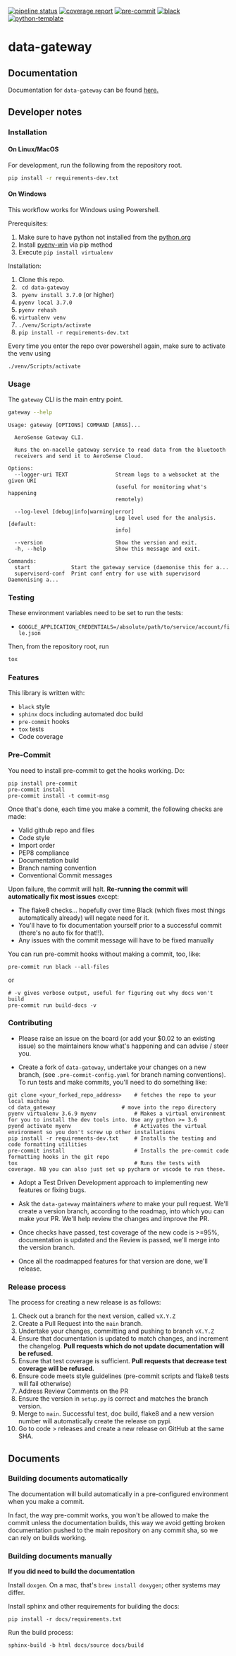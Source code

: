 
[![pipeline status](https://gitlab.com/windenergie-hsr/aerosense/digital-twin/data-gateway/badges/main/pipeline.svg)](https://gitlab.com/windenergie-hsr/aerosense/digital-twin/data-gateway/-/commits/main)
[![coverage report](https://gitlab.com/windenergie-hsr/aerosense/digital-twin/data-gateway/badges/main/coverage.svg)](https://gitlab.com/windenergie-hsr/aerosense/digital-twin/data-gateway/-/commits/main)
[![pre-commit](https://img.shields.io/badge/pre--commit-enabled-brightgreen?logo=pre-commit&logoColor=white)](https://github.com/pre-commit/pre-commit)
[![black](https://img.shields.io/badge/code%20style-black-000000.svg)](https://github.com/ambv/black)
[![python-template](https://img.shields.io/badge/template-python--library-blue)](https://github.com/thclark/python-library-template)


# data-gateway

## Documentation
Documentation for `data-gateway` can be found [here.](https://windenergie-hsr.gitlab.io/aerosense/digital-twin/data-gateway)

## Developer notes

### Installation

#### On Linux/MacOS
For development, run the following from the repository root.
```bash
pip install -r requirements-dev.txt
```

#### On Windows
This workflow works for Windows using Powershell.

Prerequisites:
1. Make sure to have python not installed from the [python.org](https://www.python.org/)
2. Install [pyenv-win](https://github.com/pyenv-win/pyenv-win) via pip method
3. Execute ```pip install virtualenv```

Installation:
1. Clone this repo.
2. ``` cd data-gateway```
2. ``` pyenv install 3.7.0``` (or higher)
3. ``` pyenv local 3.7.0 ```
4. ``` pyenv rehash ```
5. ``` virtualenv venv ```
6. ``` ./venv/Scripts/activate ```
7. ``` pip install -r requirements-dev.txt ```

Every time you enter the repo over powershell again, make sure to activate the venv using
```
./venv/Scripts/activate
```

### Usage
The `gateway` CLI is the main entry point.
```bash
gateway --help
```

```
Usage: gateway [OPTIONS] COMMAND [ARGS]...

  AeroSense Gateway CLI.

  Runs the on-nacelle gateway service to read data from the bluetooth
  receivers and send it to AeroSense Cloud.

Options:
  --logger-uri TEXT               Stream logs to a websocket at the given URI
                                  (useful for monitoring what's happening
                                  remotely)

  --log-level [debug|info|warning|error]
                                  Log level used for the analysis.  [default:
                                  info]

  --version                       Show the version and exit.
  -h, --help                      Show this message and exit.

Commands:
  start             Start the gateway service (daemonise this for a...
  supervisord-conf  Print conf entry for use with supervisord Daemonising a...

```

### Testing
These environment variables need to be set to run the tests:
* `GOOGLE_APPLICATION_CREDENTIALS=/absolute/path/to/service/account/file.json`

Then, from the repository root, run
```bash
tox
```

### Features

This library is written with:

 - `black` style
 - `sphinx` docs including automated doc build
 - `pre-commit` hooks
 - `tox` tests
 - Code coverage

### Pre-Commit

You need to install pre-commit to get the hooks working. Do:
```
pip install pre-commit
pre-commit install
pre-commit install -t commit-msg
```

Once that's done, each time you make a commit, the following checks are made:

- Valid github repo and files
- Code style
- Import order
- PEP8 compliance
- Documentation build
- Branch naming convention
- Conventional Commit messages

Upon failure, the commit will halt. **Re-running the commit will automatically fix most issues** except:

- The flake8 checks... hopefully over time Black (which fixes most things automatically already) will negate need for it.
- You'll have to fix documentation yourself prior to a successful commit (there's no auto fix for that!!).
- Any issues with the commit message will have to be fixed manually

You can run pre-commit hooks without making a commit, too, like:
```
pre-commit run black --all-files
```
or
```
# -v gives verbose output, useful for figuring out why docs won't build
pre-commit run build-docs -v
```


### Contributing

- Please raise an issue on the board (or add your $0.02 to an existing issue) so the maintainers know
what's happening and can advise / steer you.

- Create a fork of `data-gateway`, undertake your changes on a new branch, (see `.pre-commit-config.yaml` for branch naming conventions). To run tests and make commits,
you'll need to do something like:
```
git clone <your_forked_repo_address>    # fetches the repo to your local machine
cd data_gateway                     # move into the repo directory
pyenv virtualenv 3.6.9 myenv            # Makes a virtual environment for you to install the dev tools into. Use any python >= 3.6
pyend activate myenv                    # Activates the virtual environment so you don't screw up other installations
pip install -r requirements-dev.txt     # Installs the testing and code formatting utilities
pre-commit install                      # Installs the pre-commit code formatting hooks in the git repo
tox                                     # Runs the tests with coverage. NB you can also just set up pycharm or vscode to run these.
```

- Adopt a Test Driven Development approach to implementing new features or fixing bugs.

- Ask the `data-gateway` maintainers *where* to make your pull request. We'll create a version branch, according to the
roadmap, into which you can make your PR. We'll help review the changes and improve the PR.

- Once checks have passed, test coverage of the new code is >=95%, documentation is updated and the Review is passed, we'll merge into the version branch.

- Once all the roadmapped features for that version are done, we'll release.


### Release process

The process for creating a new release is as follows:

1. Check out a branch for the next version, called `vX.Y.Z`
2. Create a Pull Request into the `main` branch.
3. Undertake your changes, committing and pushing to branch `vX.Y.Z`
4. Ensure that documentation is updated to match changes, and increment the changelog. **Pull requests which do not update documentation will be refused.**
5. Ensure that test coverage is sufficient. **Pull requests that decrease test coverage will be refused.**
6. Ensure code meets style guidelines (pre-commit scripts and flake8 tests will fail otherwise)
7. Address Review Comments on the PR
8. Ensure the version in `setup.py` is correct and matches the branch version.
9. Merge to `main`. Successful test, doc build, flake8 and a new version number will automatically create the release on pypi.
10. Go to code > releases and create a new release on GitHub at the same SHA.


## Documents

### Building documents automatically

The documentation will build automatically in a pre-configured environment when you make a commit.

In fact, the way pre-commit works, you won't be allowed to make the commit unless the documentation builds,
this way we avoid getting broken documentation pushed to the main repository on any commit sha, so we can rely on
builds working.


### Building documents manually

**If you did need to build the documentation**

Install `doxgen`. On a mac, that's `brew install doxygen`; other systems may differ.

Install sphinx and other requirements for building the docs:
```
pip install -r docs/requirements.txt
```

Run the build process:
```
sphinx-build -b html docs/source docs/build
```
